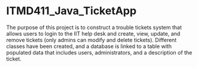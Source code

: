 # ITMD411_Java_TicketApp
The purpose of this project is to construct a trouble tickets system that allows users to login to the IIT help desk and create, view, update, and remove tickets (only admins can modify and delete tickets). Different classes have been created, and a database is linked to a table with populated data that includes users, administrators, and a description of the ticket.
